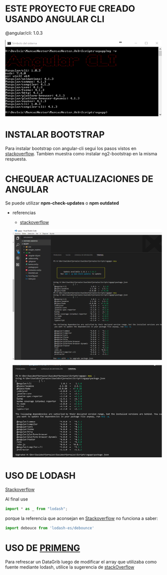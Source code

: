 # ESTE PROYECTO FUE CREADO USANDO ANGULAR CLI
@angular/cli: 1.0.3

![File](imagen_readme/file.png)

# INSTALAR BOOTSTRAP
Para instalar bootstrap con angular-cli segui los pasos vistos en
[stackoverflow](http://stackoverflow.com/questions/37649164/how-to-add-bootstrap-to-an-angular-cli-project). Tambien muestra como instalar ng2-bootstrap en la
misma respuesta.

# CHEQUEAR ACTUALIZACIONES DE ANGULAR

Se puede utilizar **npm-check-updates** o **npm outdated**
* referencias
    * [stackoverflow](http://stackoverflow.com/questions/36597780/how-do-i-correctly-upgrade-angular-2-npm-to-the-latest-version)

  ![File](imagen_readme/ncu.png)

  ![File](imagen_readme/ncu-a.png)
# USO DE LODASH
[Stackoverflow](https://stackoverflow.com/questions/41991178/correct-way-of-importing-and-using-lodash-in-angular)

Al final use 
```javascript
import * as _ from "lodash";
```
porque la referencia que aconsejan en [Stackoverflow](https://stackoverflow.com/questions/41991178/correct-way-of-importing-and-using-lodash-in-angular) no funciona a saber:
```javascript
import debouce from 'lodash-es/debounce'
```

# USO DE [PRIMENG](https://www.primefaces.org/primeng/#/)

Para refrescar un DataGrib luego de modificar el array que utilizaba como fuente mediante lodash, utilice la sugerencia de [stackOverflow](https://stackoverflow.com/questions/40077150/how-to-programmaticaly-trigger-refresh-primeng-datatable-when-a-button-is-clicke)
